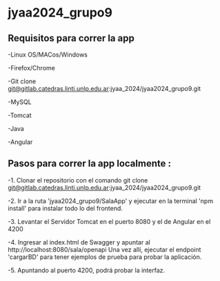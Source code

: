 # jyaa2024_grupo9



## Requisitos para correr la app

-Linux OS/MACos/Windows

-Firefox/Chrome

-Git clone git@gitlab.catedras.linti.unlp.edu.ar:jyaa_2024/jyaa2024_grupo9.git

-MySQL

-Tomcat 

-Java 

-Angular


## Pasos para correr la app localmente :

-1. Clonar el repositorio con el comando git clone git@gitlab.catedras.linti.unlp.edu.ar:jyaa_2024/jyaa2024_grupo9.git

-2. Ir a la ruta 'jyaa2024_grupo9/SalaApp' y ejecutar en la terminal 'npm install' para instalar todo lo del frontend.

-3. Levantar el Servidor Tomcat en el puerto 8080 y el de Angular en el 4200

-4. Ingresar al index.html de Swagger y apuntar al http://localhost:8080/sala/openapi
    Una vez allí, ejecutar el endpoint 'cargarBD' para tener ejemplos de prueba para probar la aplicación.

-5. Apuntando al puerto 4200, podrá probar la interfaz.






